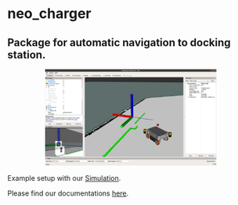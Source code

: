 # neo_charger

## Package for automatic navigation to docking station.

<p align="center">
  <img src="img/example_auto_docking.png"  width=350>
</p>

Example setup with our [Simulation](https://github.com/neobotix/neo_charger).

Please find our documentations [here](https://docs.neobotix.de/display/TUT/Using).